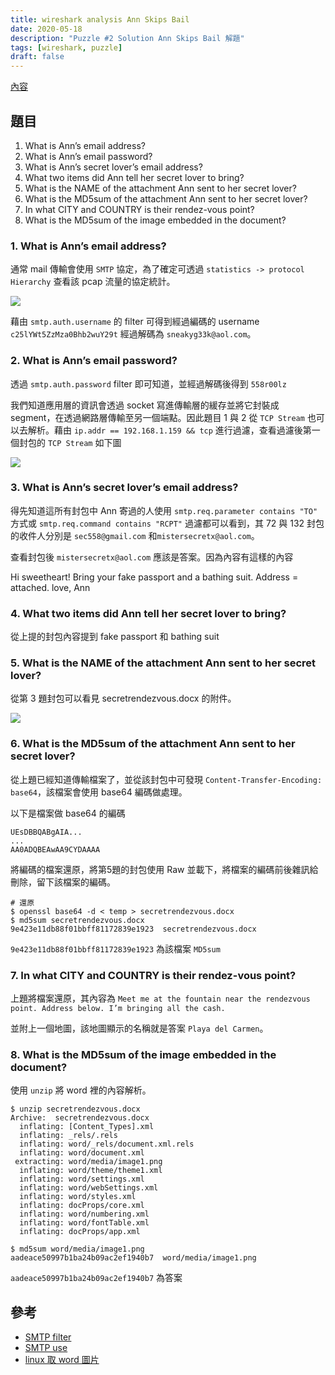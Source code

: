 ```yaml
---
title: wireshark analysis Ann Skips Bail
date: 2020-05-18
description: "Puzzle #2 Solution Ann Skips Bail 解題"
tags: [wireshark, puzzle]
draft: false
---
```


[內容](http://forensicscontest.com/2009/10/10/puzzle-2-ann-skips-bail)

## 題目

1. What is Ann’s email address?
2. What is Ann’s email password?
3. What is Ann’s secret lover’s email address?
4. What two items did Ann tell her secret lover to bring?
5. What is the NAME of the attachment Ann sent to her secret lover?
6. What is the MD5sum of the attachment Ann sent to her secret lover?
7. In what CITY and COUNTRY is their rendez-vous point?
8. What is the MD5sum of the image embedded in the document?

### 1. What is Ann’s email address?

通常 mail 傳輸會使用 `SMTP` 協定，為了確定可透過 `statistics -> protocol Hierarchy` 查看該 pcap 流量的協定統計。

![](https://i.imgur.com/NugJbAg.png)

藉由 `smtp.auth.username` 的 filter 可得到經過編碼的 username `c25lYWt5ZzMza0Bhb2wuY29t` 經過解碼為 `sneakyg33k@aol.com`。

### 2. What is Ann’s email password?

透過 `smtp.auth.password` filter 即可知道，並經過解碼後得到 `558r00lz`

我們知道應用層的資訊會透過 socket 寫進傳輸層的緩存並將它封裝成 segment，在透過網路層傳輸至另一個端點。因此題目 1 與 2 從 `TCP Stream` 也可以去解析。藉由 `ip.addr == 192.168.1.159 && tcp` 進行過濾，查看過濾後第一個封包的 `TCP Stream` 如下圖

![](https://i.imgur.com/7bzhQeX.png)

### 3. What is Ann’s secret lover’s email address?

得先知道這所有封包中 Ann 寄過的人使用 `smtp.req.parameter contains "TO"` 方式或 `smtp.req.command contains "RCPT"` 過濾都可以看到，其 72 與 132 封包的收件人分別是 `sec558@gmail.com` 和`mistersecretx@aol.com`。

查看封包後 `mistersecretx@aol.com` 應該是答案。因為內容有這樣的內容

Hi sweetheart! Bring your fake passport and a bathing suit. Address =
attached. love, Ann

### 4. What two items did Ann tell her secret lover to bring?

從上提的封包內容提到 fake passport 和 bathing suit

### 5. What is the NAME of the attachment Ann sent to her secret lover?

從第 3 題封包可以看見 secretrendezvous.docx 的附件。

![](https://i.imgur.com/dvYirrm.png)

### 6. What is the MD5sum of the attachment Ann sent to her secret lover?

從上題已經知道傳輸檔案了，並從該封包中可發現 `Content-Transfer-Encoding: base64`，該檔案會使用 base64 編碼做處理。

以下是檔案做 base64 的編碼
```shell=
UEsDBBQABgAIA...
...
AA0ADQBEAwAA9CYDAAAA
```
將編碼的檔案還原，將第5題的封包使用 Raw 並載下，將檔案的編碼前後雜訊給刪除，留下該檔案的編碼。
```shell=
# 還原
$ openssl base64 -d < temp > secretrendezvous.docx
$ md5sum secretrendezvous.docx
9e423e11db88f01bbff81172839e1923  secretrendezvous.docx
```
`9e423e11db88f01bbff81172839e1923` 為該檔案 `MD5sum`

### 7. In what CITY and COUNTRY is their rendez-vous point?

上題將檔案還原，其內容為 `Meet me at the fountain near the rendezvous point. Address below. I’m bringing all the cash.`

並附上一個地圖，該地圖顯示的名稱就是答案 `Playa del Carmen`。


### 8. What is the MD5sum of the image embedded in the document?

使用 `unzip` 將 word 裡的內容解析。
```shell=
$ unzip secretrendezvous.docx
Archive:  secretrendezvous.docx
  inflating: [Content_Types].xml
  inflating: _rels/.rels
  inflating: word/_rels/document.xml.rels
  inflating: word/document.xml
 extracting: word/media/image1.png
  inflating: word/theme/theme1.xml
  inflating: word/settings.xml
  inflating: word/webSettings.xml
  inflating: word/styles.xml
  inflating: docProps/core.xml
  inflating: word/numbering.xml
  inflating: word/fontTable.xml
  inflating: docProps/app.xml
  
$ md5sum word/media/image1.png
aadeace50997b1ba24b09ac2ef1940b7  word/media/image1.png
```
`aadeace50997b1ba24b09ac2ef1940b7` 為答案

## 參考

- [SMTP filter](https://www.wireshark.org/docs/dfref/s/smtp.html)
- [SMTP use](https://blog.mailtrap.io/smtp-commands-and-responses/#DATA)
- [linux 取 word 圖片](https://www.opencli.com/linux/linux-get-docx-images)
